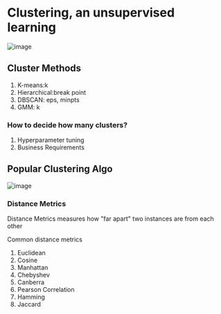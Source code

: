 # Clustering, an unsupervised learning

![image](https://user-images.githubusercontent.com/106495355/207197087-ec5d229a-51a0-4aa8-bf99-8753941b4ce2.png)

## Cluster Methods
1. K-means:k
2. Hierarchical:break point
3. DBSCAN: eps, minpts
4. GMM: k
### How to decide how many clusters?
1. Hyperparameter tuning 
2. Business Requirements

## Popular Clustering Algo

![image](https://user-images.githubusercontent.com/106495355/207197422-65e0224e-c25b-4d10-b786-c74d3460b20f.png)

### Distance Metrics
Distance Metrics measures how "far apart" two instances are from each other

Common distance metrics
1. Euclidean
2. Cosine
3. Manhattan
4. Chebyshev
5. Canberra
6. Pearson Correlation
7. Hamming
8. Jaccard
